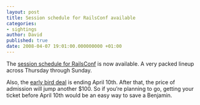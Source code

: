 ```yaml
---
layout: post
title: Session schedule for RailsConf available
categories:
- sightings
author: David
published: true
date: 2008-04-07 19:01:00.000000000 +01:00
---
```

<p>The <a href="http://en.oreilly.com/rails2008/public/schedule/grid?date=2008-05-29">session schedule for RailsConf</a> is now available. A very packed lineup across Thursday through Sunday.</p>
<p>Also, the <a href="http://en.oreilly.com/rails2008/public/register">early bird deal</a> is ending April 10th. After that, the price of admission will jump another $100. So if you&#8217;re planning to go, getting your ticket before April 10th would be an easy way to save a Benjamin.</p>